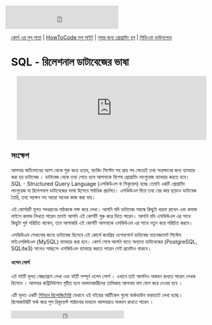 <iframe src="https://www.facebook.com/plugins/likebox.php?href=https%3A%2F%2Fwww.facebook.com%2Fhowtocode.com.bd&amp;width&amp;height=62&amp;colorscheme=light&amp;show_faces=false&amp;header=false&amp;stream=false&amp;show_border=false&amp;appId=353725671441956" scrolling="no" frameborder="0" style="border:none; overflow:hidden; height:62px; margin-left:-15px;" allowTransparency="true"></iframe>

[কোর্স এর মুল পাতা](http://sql.howtocode.com.bd/) | [HowToCode মূল সাইট](http://www.howtocode.com.bd/) | [সবার জন্য প্রোগ্রামিং ব্লগ](http://blog.howtocode.com.bd/) | [পিডিএফ ডাউনলোড](https://www.gitbook.com/download/pdf/book/howtocode-com-bd/-sql)    

# SQL - রিলেশনাল ডাটাবেজের ভাষা

<iframe scrolling="auto" frameborder="0" style="border:none; overflow:hidden; height:170px; width:100%; margin-left: 15;" allowTransparency="true" src="http://api.howtocode.com.bd/contrib/sql"></iframe> 


## সংক্ষেপ
  আপনার স্মার্টফোনের অ্যাপ থেকে শুরু করে ওয়েব, বাংকিং সিস্টেম ‌সহ প্রায় সব ক্ষেত্রেই তথ্য সংরক্ষনের জন্য ব্যাবহার করা হয় ডাটাবেজ । ডাটাবেজ থেকে তথ্য পেতে হলে আপনাকে বিশেষ প্রোগ্রামিং লাংগুয়েজ ব্যাবহার করতে হবে। SQL - Structured Query Language (এসকিউএল বা সিকুয়েল) হচ্ছে তেমনি একটি প্রোগ্রামিং লাংগুয়েজ যা রিলেশনাল ডাটাবেজের ভাষা হিসেবে সর্বাধিক প্রচলিত। এসকিউএল দিয়ে  তথ্য বের কার ছাড়াও ডাটাবেজ তৈরি, তথ্য সরক্ষন সহ আরো অনেক কাজ করা যায়।
  
  এই কোর্সরটি মূলত সবধরনের পাঠককে লক্ষ করে লেখা। আপনি যদি ডাটাবেজ সম্বন্ধে কিছুটা ধারনা রাখেন এবং কমান্ড লাইনে কমান্ড লিখতে পারেন তবেই আপনি এই কোর্সটি শুরু করে দিতে পারেন। আপনি যদি এসকিউএল এর সাথে কিছুটা পুর্ব পরিচিত থাকেন, তবে আশাকরি এই কোর্সটি আপনাকে এসকিউএল এর সাথে নতুন করে পরিচিত করবে।
  
  এসকিউএল শেখানোর জন্যে ডাটাবেজ হিসেবে এই কোর্সে জনপ্রিয় ওপেনসোর্স ডাটাবেজ ম্যানেজমেন্ট সিস্টেম মাইএসকিউএল (MySQL) ব্যাবহার করা হবে। কোর্স শেষে আপনি যাতে অন্যান্য ডাটাবেজের (PostgreSQL, SQLite3) সাথেও সাচ্ছন্দে এসকিউএল ব্যাবহার করতে পারেন সেই প্রচেষ্টাও থাকবে।
 

#### ওপেন সোর্স

এই বইটি মূলত স্বেচ্ছাশ্রমে লেখা এবং বইটি সম্পূর্ন ওপেন সোর্স । এখানে তাই আপনিও অবদান রাখতে পারেন লেখক হিসেবে । আপনার কন্ট্রিবিউশান গৃহীত হলে অবদানকারীদের তালিকায় আপনার নাম যোগ করে দেওয়া হবে ।

এটি মূলত একটি [গিটহাব রিপোজিটোরি](https://github.com/howtocode-com-bd/sql.howtocode.com.bd) যেখানে এই বইয়ের আর্টিকেল গুলো মার্কডাউন ফরম্যাটে লেখা হচ্ছে। রিপোজটরিটি ফর্ক করে পুল রিকুয়েস্ট পাঠানোর মাধ্যমে আপনারাও অবদান রাখতে পারেন ।

<iframe src="https://www.facebook.com/plugins/like.php?href=http%3A%2F%2Fsql.howtocode.com.bd&amp;width&amp;layout=button_count&amp;action=like&amp;show_faces=false&amp;share=true&amp;height=21&amp;appId=353725671441956" scrolling="no" frameborder="0" style="border:none; overflow:hidden; height:21px;" allowTransparency="true"></iframe>
